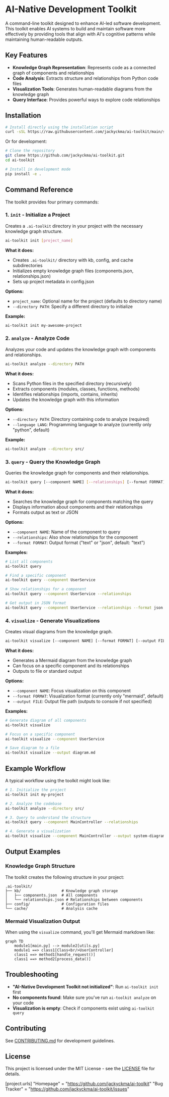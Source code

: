 # AI-Native Development Toolkit

A command-line toolkit designed to enhance AI-led software development. This toolkit enables AI systems to build and maintain software more effectively by providing tools that align with AI's cognitive patterns while maintaining human-readable outputs.

## Key Features

- **Knowledge Graph Representation**: Represents code as a connected graph of components and relationships
- **Code Analysis**: Extracts structure and relationships from Python code files
- **Visualization Tools**: Generates human-readable diagrams from the knowledge graph
- **Query Interface**: Provides powerful ways to explore code relationships

## Installation

```bash
# Install directly using the installation script
curl -sSL https://raw.githubusercontent.com/jackyckma/ai-toolkit/main/scripts/install.sh | bash
```

Or for development:

```bash
# Clone the repository
git clone https://github.com/jackyckma/ai-toolkit.git
cd ai-toolkit

# Install in development mode
pip install -e .
```

## Command Reference

The toolkit provides four primary commands:

### 1. `init` - Initialize a Project

Creates a `.ai-toolkit` directory in your project with the necessary knowledge graph structure.

```bash
ai-toolkit init [project_name]
```

**What it does:**
- Creates `.ai-toolkit/` directory with kb, config, and cache subdirectories
- Initializes empty knowledge graph files (components.json, relationships.json)
- Sets up project metadata in config.json

**Options:**
- `project_name`: Optional name for the project (defaults to directory name)
- `--directory PATH`: Specify a different directory to initialize

**Example:**
```bash
ai-toolkit init my-awesome-project
```

### 2. `analyze` - Analyze Code

Analyzes your code and updates the knowledge graph with components and relationships.

```bash
ai-toolkit analyze --directory PATH
```

**What it does:**
- Scans Python files in the specified directory (recursively)
- Extracts components (modules, classes, functions, methods)
- Identifies relationships (imports, contains, inherits)
- Updates the knowledge graph with this information

**Options:**
- `--directory PATH`: Directory containing code to analyze (required)
- `--language LANG`: Programming language to analyze (currently only "python", default)

**Example:**
```bash
ai-toolkit analyze --directory src/
```

### 3. `query` - Query the Knowledge Graph

Queries the knowledge graph for components and their relationships.

```bash
ai-toolkit query [--component NAME] [--relationships] [--format FORMAT]
```

**What it does:**
- Searches the knowledge graph for components matching the query
- Displays information about components and their relationships
- Formats output as text or JSON

**Options:**
- `--component NAME`: Name of the component to query
- `--relationships`: Also show relationships for the component
- `--format FORMAT`: Output format ("text" or "json", default: "text")

**Examples:**
```bash
# List all components
ai-toolkit query

# Find a specific component
ai-toolkit query --component UserService

# Show relationships for a component
ai-toolkit query --component UserService --relationships

# Get output in JSON format
ai-toolkit query --component UserService --relationships --format json
```

### 4. `visualize` - Generate Visualizations

Creates visual diagrams from the knowledge graph.

```bash
ai-toolkit visualize [--component NAME] [--format FORMAT] [--output FILE]
```

**What it does:**
- Generates a Mermaid diagram from the knowledge graph
- Can focus on a specific component and its relationships
- Outputs to file or standard output

**Options:**
- `--component NAME`: Focus visualization on this component
- `--format FORMAT`: Visualization format (currently only "mermaid", default)
- `--output FILE`: Output file path (outputs to console if not specified)

**Examples:**
```bash
# Generate diagram of all components
ai-toolkit visualize

# Focus on a specific component
ai-toolkit visualize --component UserService

# Save diagram to a file
ai-toolkit visualize --output diagram.md
```

## Example Workflow

A typical workflow using the toolkit might look like:

```bash
# 1. Initialize the project
ai-toolkit init my-project

# 2. Analyze the codebase
ai-toolkit analyze --directory src/

# 3. Query to understand the structure
ai-toolkit query --component MainController --relationships

# 4. Generate a visualization
ai-toolkit visualize --component MainController --output system-diagram.md
```

## Output Examples

### Knowledge Graph Structure

The toolkit creates the following structure in your project:

```
.ai-toolkit/
├── kb/                  # Knowledge graph storage
│   ├── components.json  # All components
│   └── relationships.json # Relationships between components
├── config/              # Configuration files
└── cache/               # Analysis cache
```

### Mermaid Visualization Output

When using the `visualize` command, you'll get Mermaid markdown like:

```mermaid
graph TD
    module1[main.py] --> module2[utils.py]
    module1 ==> class1[Class<br/>UserController]
    class1 ==> method1[handle_request()]
    class1 ==> method2[process_data()]
```

## Troubleshooting

- **"AI-Native Development Toolkit not initialized"**: Run `ai-toolkit init` first
- **No components found**: Make sure you've run `ai-toolkit analyze` on your code
- **Visualization is empty**: Check if components exist using `ai-toolkit query`

## Contributing

See [CONTRIBUTING.md](./CONTRIBUTING.md) for development guidelines.

## License

This project is licensed under the MIT License - see the [LICENSE](./LICENSE) file for details.

[project.urls]
"Homepage" = "https://github.com/jackyckma/ai-toolkit"
"Bug Tracker" = "https://github.com/jackyckma/ai-toolkit/issues" 
